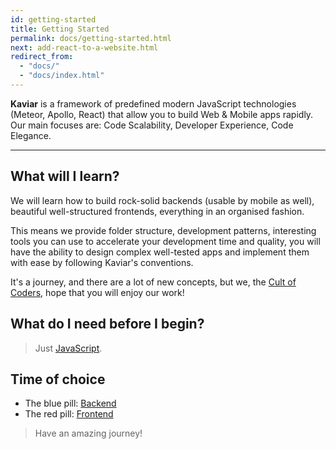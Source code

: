 ```yaml
---
id: getting-started
title: Getting Started
permalink: docs/getting-started.html
next: add-react-to-a-website.html
redirect_from:
  - "docs/"
  - "docs/index.html"
---
```


**Kaviar** is a framework of predefined modern JavaScript technologies (Meteor, Apollo, React) that allow you to build Web & Mobile apps rapidly. Our main focuses are: Code Scalability, Developer Experience, Code Elegance.

---

## What will I learn?

We will learn how to build rock-solid backends (usable by mobile as well), beautiful well-structured frontends, everything in an organised fashion.

This means we provide folder structure, development patterns, interesting tools you can use to accelerate your development time and quality, you will have the ability to design complex well-tested apps and implement them with ease by following Kaviar's conventions.

It's a journey, and there are a lot of new concepts, but we, the [Cult of Coders](https://www.cultofcoders.com), hope that you will enjoy our work!

## What do I need before I begin?

> Just [JavaScript](https://developer.mozilla.org/en-US/docs/Web/JavaScript/Guide). 


## Time of choice

- The blue pill: [Backend]('./docs/backend')
- The red pill: [Frontend]('./docs/frontend')


> Have an amazing journey!